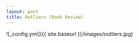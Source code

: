 ```yaml
---
layout: post
title: Outliers (Book Review) 
---
```


![_config.yml]({{ site.baseurl }}/images/outliers.jpg)


